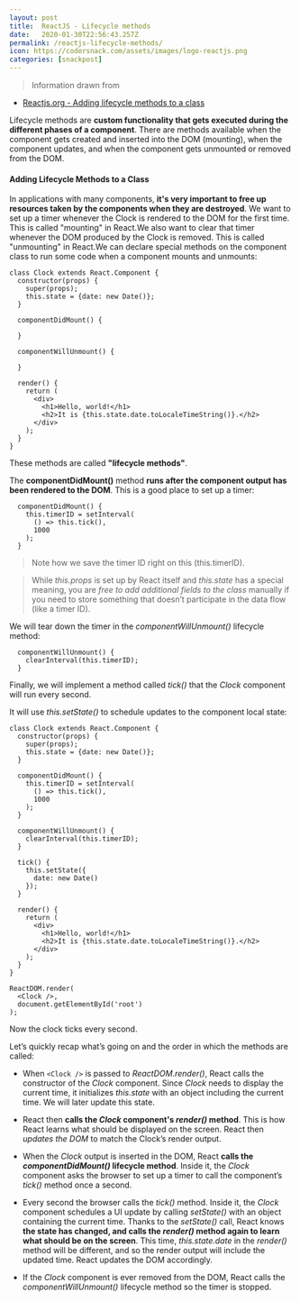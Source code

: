 ```yaml
---
layout: post
title:  ReactJS - Lifecycle methods
date:   2020-01-30T22:56:43.257Z
permalink: /reactjs-lifecycle-methods/
icon: https://codersnack.com/assets/images/logo-reactjs.png
categories: [snackpost]
---
```


> Information drawn from 
- [Reactjs.org - Adding lifecycle methods to a class](https://reactjs.org/docs/state-and-lifecycle.html#adding-lifecycle-methods-to-a-class)

Lifecycle methods are **custom functionality that gets executed during the different phases of a component**. There are methods available when the component gets created and inserted into the DOM (mounting), when the component updates, and when the component gets unmounted or removed from the DOM.

#### Adding Lifecycle Methods to a Class
In applications with many components, **it's very important to free up resources taken by the components when they are destroyed**. We want to set up a timer whenever the Clock is rendered to the DOM for the first time. This is called "mounting" in React.We also want to clear that timer whenever the DOM produced by the Clock is removed. This is called "unmounting" in React.We can declare special methods on the component class to run some code when a component mounts and unmounts:

```
class Clock extends React.Component {
  constructor(props) {
    super(props);
    this.state = {date: new Date()};
  }

  componentDidMount() {

  }

  componentWillUnmount() {

  }

  render() {
    return (
      <div>
        <h1>Hello, world!</h1>
        <h2>It is {this.state.date.toLocaleTimeString()}.</h2>
      </div>
    );
  }
}
```
These methods are called **"lifecycle methods"**.

The **componentDidMount()** method **runs after the component output has been rendered to the DOM**. This is a good place to set up a timer:
```
  componentDidMount() {
    this.timerID = setInterval(
      () => this.tick(),
      1000
    );
  }
```
>Note how we save the timer ID right on this (this.timerID).

>While *this.props* is set up by React itself and *this.state* has a special meaning, you are *free to add additional fields to the class* manually if you need to store something that doesn’t participate in the data flow (like a timer ID).

We will tear down the timer in the *componentWillUnmount()* lifecycle method:
```
  componentWillUnmount() {
    clearInterval(this.timerID);
  }
```
Finally, we will implement a method called *tick()* that the *Clock* component will run every second.

It will use *this.setState()* to schedule updates to the component local state:

```
class Clock extends React.Component {
  constructor(props) {
    super(props);
    this.state = {date: new Date()};
  }

  componentDidMount() {
    this.timerID = setInterval(
      () => this.tick(),
      1000
    );
  }

  componentWillUnmount() {
    clearInterval(this.timerID);
  }

  tick() {
    this.setState({
      date: new Date()
    });
  }

  render() {
    return (
      <div>
        <h1>Hello, world!</h1>
        <h2>It is {this.state.date.toLocaleTimeString()}.</h2>
      </div>
    );
  }
}

ReactDOM.render(
  <Clock />,
  document.getElementById('root')
);
```
Now the clock ticks every second.

Let’s quickly recap what’s going on and the order in which the methods are called:

- When `<Clock />` is passed to *ReactDOM.render()*, React calls the constructor of the *Clock* component. Since *Clock* needs to display the current time, it initializes *this.state* with an object including the current time. We will later update this state.

- React then **calls the *Clock* component's *render()* method**. This is how React learns what should be displayed on the screen. React then *updates the DOM* to match the Clock’s render output.

- When the *Clock* output is inserted in the DOM, React **calls the *componentDidMount()* lifecycle method**. Inside it, the *Clock* component asks the browser to set up a timer to call the component’s *tick()* method once a second.

- Every second the browser calls the *tick()* method. Inside it, the *Clock* component schedules a UI update by calling *setState()* with an object containing the current time. Thanks to the *setState()* call, React knows **the state has changed, and calls the *render()* method again to learn what should be on the screen**. This time, *this.state.date* in the *render()* method will be different, and so the render output will include the updated time. React updates the DOM accordingly.

- If the *Clock* component is ever removed from the DOM, React calls the *componentWillUnmount()*  lifecycle method so the timer is stopped.